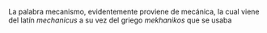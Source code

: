 La palabra mecanismo, evidentemente proviene de mecánica, la cual viene del latín *mechanicus* a su vez del griego *mekhanikos* que se usaba 